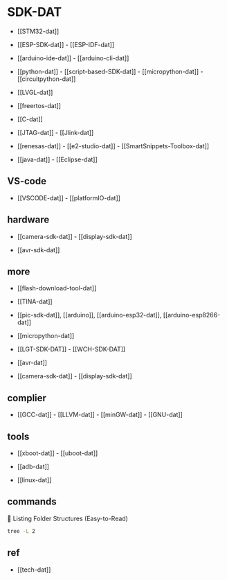 
# SDK-DAT

- [[STM32-dat]]

- [[ESP-SDK-dat]] - [[ESP-IDF-dat]]

- [[arduino-ide-dat]] - [[arduino-cli-dat]]

- [[python-dat]] - [[script-based-SDK-dat]] - [[micropython-dat]] - [[circuitpython-dat]]

- [[LVGL-dat]]

- [[freertos-dat]]

- [[C-dat]]

- [[JTAG-dat]] - [[Jlink-dat]]

- [[renesas-dat]] - [[e2-studio-dat]] - [[SmartSnippets-Toolbox-dat]]

- [[java-dat]] - [[Eclipse-dat]]


## VS-code

- [[VSCODE-dat]] - [[platformIO-dat]]


## hardware 

- [[camera-sdk-dat]] - [[display-sdk-dat]]

- [[avr-sdk-dat]]

## more 

- [[flash-download-tool-dat]]

- [[TINA-dat]]


- [[pic-sdk-dat]], [[arduino]], [[arduino-esp32-dat]], [[arduino-esp8266-dat]]

- [[micropython-dat]]


- [[LGT-SDK-DAT]] - [[WCH-SDK-DAT]]

- [[avr-dat]]

- [[camera-sdk-dat]] - [[display-sdk-dat]]

## complier 

- [[GCC-dat]] - [[LLVM-dat]] - [[minGW-dat]] - [[GNU-dat]]

## tools 

- [[xboot-dat]] - [[uboot-dat]] 

- [[adb-dat]]

- [[linux-dat]]


## commands 

📂 Listing Folder Structures (Easy-to-Read)

```bash
tree -L 2
```



## ref 

- [[tech-dat]]